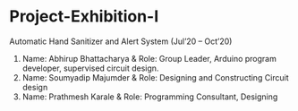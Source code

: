 # Project-Exhibition-I
Automatic Hand Sanitizer and Alert System (Jul’20 – Oct’20)

1.  Name: Abhirup Bhattacharya & Role: Group Leader, Arduino program developer, supervised circuit design.
2.  Name: Soumyadip Majumder  &  Role: Designing and Constructing Circuit design 
3.  Name: Prathmesh Karale & Role: Programming Consultant, Designing

